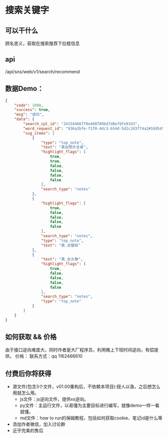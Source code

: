 # 搜索关键字

## 可以干什么
顾名思义，获取在搜索推荐下拉框信息

## api
/api/sns/web/v1/search/recommend

## 数据Demo：

```json
{
    "code": 1000,
    "success": true,
    "msg": "成功",
    "data": {
        "search_cpl_id": "241544667f0e460789bd7d8e70fe9343",
        "word_request_id": "936a3bfe-f1f0-4dc3-b54d-5d2c2d3f74a2#1695455852278",
        "sug_items": [
            {
                "type": "top_note",
                "text": "美女照片全身",
                "highlight_flags": [
                    true,
                    true,
                    false,
                    false,
                    false,
                    false
                ],
                "search_type": "notes"
            },
            {
                "highlight_flags": [
                    true,
                    false,
                    false,
                    false,
                    false
                ],
                "search_type": "notes",
                "type": "top_note",
                "text": "美.女壁纸"
            },
            {
                "text": "美.女头像",
                "highlight_flags": [
                    true,
                    false,
                    false,
                    false,
                    false
                ],
                "search_type": "notes",
                "type": "top_note"
            }
        ]
    }
}

```



## 如何获取 && 价格
由于接口逆向难度大，同时作者是大厂程序员，利用晚上下班时间逆向，有偿提供。
价格：
联系方式：qq 1162466610

## 付费后你将获得
  - 源文件(包含3个文件，v01.00重构后，不依赖本项目):授人以渔，之后想怎么用就怎么用。
    - js文件：js逆向文件，提供xs逆向。
    - py文件：主运行文件，以易懂为主要目标进行编写，就像demo一样一看就懂。
    - md文件：how to run的保姆教程，包括如何获取cookie、笔记id是什么等
  - 添加作者微信，加入讨论群
  - 近乎完美的售后
